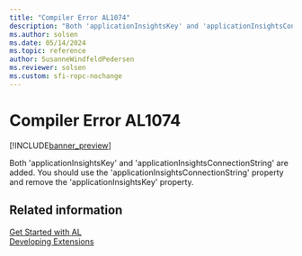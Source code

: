 ```yaml
---
title: "Compiler Error AL1074"
description: "Both 'applicationInsightsKey' and 'applicationInsightsConnectionString' are added."
ms.author: solsen
ms.date: 05/14/2024
ms.topic: reference
author: SusanneWindfeldPedersen
ms.reviewer: solsen
ms.custom: sfi-ropc-nochange
---
```

[//]: # (START>DO_NOT_EDIT)
[//]: # (IMPORTANT:Do not edit any of the content between here and the END>DO_NOT_EDIT.)
[//]: # (Any modifications should be made in the .xml files in the ModernDev repo.)
# Compiler Error AL1074

[!INCLUDE[banner_preview](../includes/banner_preview.md)]

Both 'applicationInsightsKey' and 'applicationInsightsConnectionString' are added. You should use the 'applicationInsightsConnectionString' property and remove the 'applicationInsightsKey' property.


[//]: # (IMPORTANT: END>DO_NOT_EDIT)
## Related information  
[Get Started with AL](../devenv-get-started.md)  
[Developing Extensions](../devenv-dev-overview.md)  